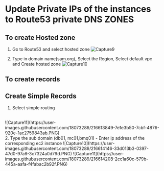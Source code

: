 # Update Private IPs of the instances to Route53 private DNS ZONES

## To create Hosted zone

1. Go to Route53 and select hosted zone
![Capture9](https://user-images.githubusercontent.com/18073289/216613692-d6c63b8b-9706-4e3f-8b23-59d538185c6d.PNG)

2. Type in domain name(sam.org), Select the Region, Select default vpc and Create hosted zone
![Capture10](https://user-images.githubusercontent.com/18073289/216613728-c42aa0c1-6b14-44fb-a0c9-4cfb4ca76cae.PNG)

## To create records

## Create Simple Records
 1. Select simple routing
 <br />
 ![Capture11](https://user-images.githubusercontent.com/18073289/216613849-7e1e3b50-7cbf-4876-920e-1ac2759843ab.PNG)
 <br />
 2. Type the sub domain (db01, mc01,bmq01) - Enter ip address of the corresponding ec2 instance
  ![Capture10](https://user-images.githubusercontent.com/18073289/216614146-33d013b3-0397-47d0-97a6-3c7324a0d79d.PNG)
 ![Capture11](https://user-images.githubusercontent.com/18073289/216614208-2cc1a60c-579b-445a-aafa-f4fabac2b92f.PNG)
